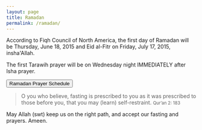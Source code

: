 ```yaml
---
layout: page
title: Ramadan
permalink: /ramadan/
---
```


According to Fiqh Council of North America, the first day of Ramadan will be Thursday, June 18, 2015 and Eid al-Fitr on Friday, July 17, 2015, insha'Allah. 

The first Tarawih prayer will be on Wednesday night IMMEDIATELY after Isha prayer.

<p class="text-center">
  <a href="/docs/ramadan-prayer-schedule.pdf" title="Ramadan Prayer Schedule">
    <button class="btn btn-primary">Ramadan Prayer Schedule</button>
  </a>
</p>

<blockquote>
  O you who believe, fasting is prescribed to you as it was prescribed to those before you, that you may (learn) self-restraint.
  <small>Qur’an 2: 183</small>
</blockquote>

May Allah (swt) keep us on the right path, and accept our fasting and prayers. Ameen.